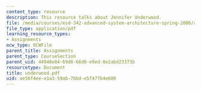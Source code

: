 ```yaml
---
content_type: resource
description: This resource talks about Jennifer Underwood.
file: /media/courses/esd-342-advanced-system-architecture-spring-2006/ae56f4eee1a359ab7bbde5f477b4e600_underwood.pdf
file_type: application/pdf
learning_resource_types:
- Assignments
ocw_type: OCWFile
parent_title: Assignments
parent_type: CourseSection
parent_uid: 44948e84-69d8-66d0-e9ed-8e2abd23373b
resourcetype: Document
title: underwood.pdf
uid: ae56f4ee-e1a3-59ab-7bbd-e5f477b4e600
---
```

